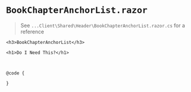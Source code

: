 
# `BookChapterAnchorList.razor`

> See `...Client\Shared\Header\BookChapterAnchorList.razor.cs` for a reference

```
<h3>BookChapterAnchorList</h3>

<h1>Do I Need This?</h1>



@code {

}

```
